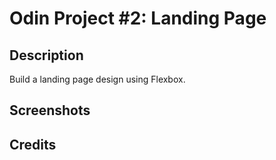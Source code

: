 # Odin Project #2: Landing Page

## Description
Build a landing page design using Flexbox.

## Screenshots

## Credits